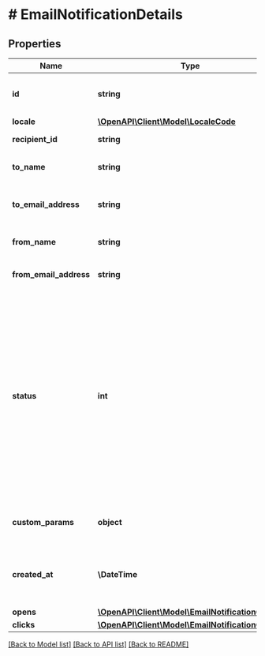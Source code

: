 # # EmailNotificationDetails

## Properties

Name | Type | Description | Notes
------------ | ------------- | ------------- | -------------
**id** | **string** | The unique identifier of the Notification. | [optional]
**locale** | [**\OpenAPI\Client\Model\LocaleCode**](LocaleCode.md) |  | [optional]
**recipient_id** | **string** | The ID of recipient. | [optional]
**to_name** | **string** | The name of the recipient. | [optional]
**to_email_address** | **string** | The email address of the recipient. | [optional]
**from_name** | **string** | The name of the sender. | [optional]
**from_email_address** | **string** | The email address of the sender. | [optional]
**status** | **int** | The state of the Notification status.  - 1: Notification Accepted  - 2: Notification Blocked  - 3: Notification Sent  - 4: Notification Not Sent  - 5: Notification Delivered  - 6: Notification Not Delivered | [optional]
**custom_params** | **object** | The custom parameters of the notification. | [optional]
**created_at** | **\DateTime** | The datetime when the Notification was created. | [optional]
**opens** | [**\OpenAPI\Client\Model\EmailNotificationOpen[]**](EmailNotificationOpen.md) |  | [optional]
**clicks** | [**\OpenAPI\Client\Model\EmailNotificationClick[]**](EmailNotificationClick.md) |  | [optional]

[[Back to Model list]](../../README.md#models) [[Back to API list]](../../README.md#endpoints) [[Back to README]](../../README.md)
